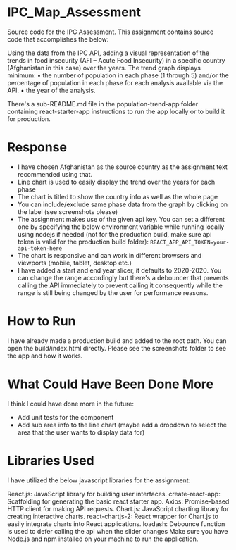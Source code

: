 # IPC_Map_Assessment
Source code for the IPC Assessment. This assignment contains source code that accomplishes the below:

Using the data from the IPC API, adding a visual representation of the trends in food insecurity (AFI – Acute Food Insecurity) 
in a specific country (Afghanistan in this case) over the years.
The trend graph displays minimum:
• the number of population in each phase (1 through 5) and/or the percentage of population in each phase for each analysis available via the API.
• the year of the analysis.

There's a sub-README.md file in the population-trend-app folder containing react-starter-app instructions to run the app locally or to build it for production.

# Response
- I have chosen Afghanistan as the source country as the assignment text recommended using that.
- Line chart is used to easily display the trend over the years for each phase
- The chart is titled to show the country info as well as the whole page
- You can include/exclude same phase data from the graph by clicking on the label (see screenshots please)
- The assignment makes use of the given api key. 
You can set a different one by specifying the below environment variable while running locally using nodejs if needed (not for the production build, make sure api token is valid for the production build folder):
`REACT_APP_API_TOKEN=your-api-token-here`
- The chart is responsive and can work in different browsers and viewports (mobile, tablet, desktop etc.)
- I have added a start and end year slicer, it defaults to 2020-2020. You can change the range accordingly but there's a debouncer 
that prevents calling the API immediately to prevent calling it consequently while the range is still being changed by the user for performance reasons.

# How to Run
I have already made a production build and added to the root path. You can open the build/index.html directly. 
Please see the screenshots folder to see the app and how it works.

# What Could Have Been Done More
I think I could have done more in the future:
- Add unit tests for the component
- Add sub area info to the line chart (maybe add a dropdown to select the area that the user wants to display data for)

# Libraries Used
I have utilized the below javascript libraries for the assignment:

React.js: JavaScript library for building user interfaces.
create-react-app: Scaffolding for generating the basic react starter app.
Axios: Promise-based HTTP client for making API requests.
Chart.js: JavaScript charting library for creating interactive charts.
react-chartjs-2: React wrapper for Chart.js to easily integrate charts into React applications.
loadash: Debounce function is used to defer calling the api when the slider changes
Make sure you have Node.js and npm installed on your machine to run the application.
